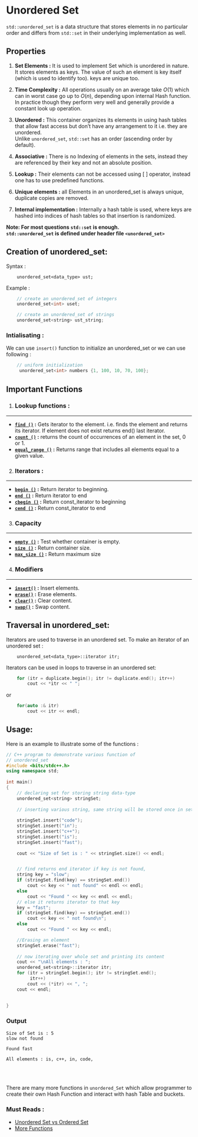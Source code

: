 # Unordered Set 
`std::unordered_set` is a data structure that stores elements in no particular order and differs from `std::set` in their underlying implementation as well.


## Properties
1.	**Set Elements :** It is used to implement Set which is unordered in nature. It stores elements as keys. The value of such an element is key itself (which is used to identify too). keys are unique too.

2.	**Time Complexity :**  All operations usually on an average take $O(1)$  which can in worst case go up to $O(n)$, depending upon internal Hash function.<br> In practice though they perform very well and generally provide a constant look up operation.

3.	**Unordered :** This container organizes its elements in using hash tables that allow fast access but don’t have any arrangement to it i.e. they are unordered.<br>
 Unlike `unordered_set`, `std::set` has an order (ascending order by default).
4.	**Associative :** There is no Indexing of elements in the sets, instead they are referenced by their key and not an absolute position.
5.	**Lookup :** Their elements can not be accessed using [ ]  operator, instead one has to use predefined functions.
6.	**Unique elements :** all Elements in an unordered_set is always unique, duplicate copies are removed.
7.	**Internal implementation :** Internally a hash table is used, where keys are hashed into indices of hash tables so that insertion is randomized.<br>

 

**Note: For most questions `std::set` is enough.**<br>
**`std::unordered_set` is defined under header file `<unordered_set>`**

## Creation of unordered_set:
Syntax :
```
    unordered_set<data_type> ust;
```
Example : 
```cpp
	// create an unordered_set of integers
    unordered_set<int> uset;

    // create an unordered_set of strings   
    unordered_set<string> ust_string;
```
### Intialisating : 
We can use `insert()` function to initialize an unordered_set or we can use following :
```cpp	
    // uniform initialization
 	 unordered_set<int> numbers {1, 100, 10, 70, 100};
```
	 	
## Important Functions
1. ### Lookup functions :
-----------
- **[`find ()`](https://www.geeksforgeeks.org/unordered_set-find-function-in-c-stl/) :** Gets iterator to the element. i.e. finds the element and returns its iterator. If element does not exist returns end() last iterator.
- **[`count ()`](https://www.geeksforgeeks.org/unordered_set-count-function-in-c-stl/) :** returns the count of occurrences of an element in the set, 0 or 1.
- **[`equal_range ()`](https://www.geeksforgeeks.org/unordered_set-equal_range-in-c-stl/) :**  Returns range that includes all elements equal to a given value.

2. ### Iterators :
------------------
- **[`begin ()`](https://www.geeksforgeeks.org/unordered_set-begin-function-in-c-stl/) :** 	Return iterator to beginning.
- **[`end ()`](https://www.geeksforgeeks.org/unordered_set-end-in-c-stl/) :** 	Return iterator to end 
- **[`cbegin ()`](https://www.geeksforgeeks.org/unordered_set-cbegin-function-in-c-stl/) :**  Return const_iterator to beginning 
- **[`cend ()`](https://www.geeksforgeeks.org/unordered_set-cend-function-in-c-stl/) :** 	Return const_iterator to end 
3. ### Capacity
-----------
- **[`empty ()`](https://www.geeksforgeeks.org/unordered_set-empty-function-in-c-stl/) :** 	Test whether container is empty.
- **[`size ()`](https://www.geeksforgeeks.org/unordered_set-size-function-in-c-stl/) :**  Return container size.	
- **[`max_size ()`](https://www.geeksforgeeks.org/unordered_set-max_size-in-c-stl/) :**  Return maximum size
4. ### Modifiers
------------------
- **[`insert()`](https://www.geeksforgeeks.org/unordered_set-insert-function-in-c-stl/) :** 	Insert elements.
- **[`erase()`](https://www.geeksforgeeks.org/unordered_set-erase-function-in-c-stl/) :** 	Erase elements.
- **[`clear()`](https://www.geeksforgeeks.org/unoredered_set-clear-function-in-c-stl/) :** 	Clear content.
- **[`swap()`](https://www.geeksforgeeks.org/unordered_set-swap-function-in-c-stl/) :** 	Swap content.	

## Traversal in unordered_set:
Iterators are used to traverse in an unordered set. To make an iterator of an unordered set : 
```
	unordered_set<data_type>::iterator itr;
```
Iterators can be used in loops to traverse in an unordered set: 
```cpp
    for (itr = duplicate.begin(); itr != duplicate.end(); itr++)
        cout << *itr << " ";
```

or 
```cpp
	for(auto :& itr)
		cout << itr << endl;
```	

## Usage:
Here is an example to illustrate some of the functions :

```cpp
// C++ program to demonstrate various function of
// unordered_set
#include <bits/stdc++.h>
using namespace std;
 
int main()
{
    // declaring set for storing string data-type
    unordered_set<string> stringSet;
 
    // inserting various string, same string will be stored once in set
 
    stringSet.insert("code");
    stringSet.insert("in");
    stringSet.insert("c++");
    stringSet.insert("is");
    stringSet.insert("fast");
 
    cout << "Size of Set is : " << stringSet.size() << endl;


    // find returns end iterator if key is not found,
    string key = "slow";
    if (stringSet.find(key) == stringSet.end())
        cout << key << " not found" << endl << endl;
    else
        cout << "Found " << key << endl << endl;
    // else it returns iterator to that key
    key = "fast";
    if (stringSet.find(key) == stringSet.end())
        cout << key << " not found\n";
    else
        cout << "Found " << key << endl;

    //Erasing an element
    stringSet.erase("fast");
 
    // now iterating over whole set and printing its content
    cout << "\nAll elements : ";
    unordered_set<string>::iterator itr;
    for (itr = stringSet.begin(); itr != stringSet.end();
         itr++)
        cout << (*itr) << ", ";
    cout << endl;
    
    
}
```
### Output
```
Size of Set is : 5
slow not found

Found fast

All elements : is, c++, in, code, 
```
<br>
<br>

There are many more functions in `unordered_Set` which allow programmer to create their own Hash Function and interact with hash Table and buckets.


### Must Reads : 
- [Unordered Set vs Ordered Set](https://www.geeksforgeeks.org/set-vs-unordered_set-c-stl/)
- [More Functions](https://www.geeksforgeeks.org/unordered_set-in-cpp-stl/?ref=lbp) 
